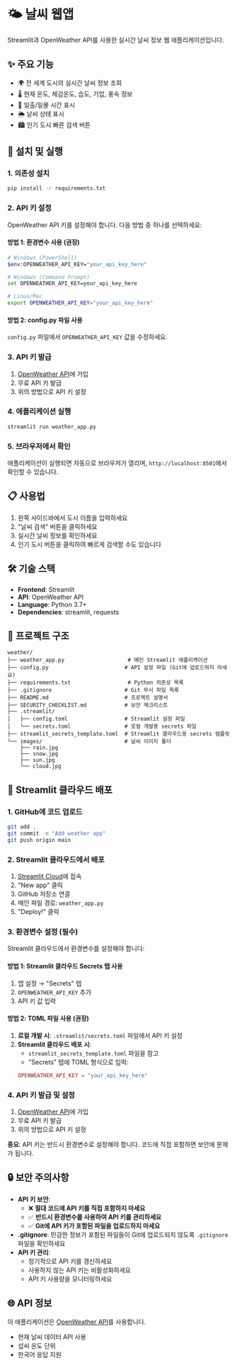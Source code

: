 # 🌤️ 날씨 웹앱

Streamlit과 OpenWeather API를 사용한 실시간 날씨 정보 웹 애플리케이션입니다.

## ✨ 주요 기능

- 🌍 전 세계 도시의 실시간 날씨 정보 조회
- 🌡️ 현재 온도, 체감온도, 습도, 기압, 풍속 정보
- 🌅 일출/일몰 시간 표시
- 🌦️ 날씨 상태 표시
- 🏙️ 인기 도시 빠른 검색 버튼

## 🚀 설치 및 실행

### 1. 의존성 설치
```bash
pip install -r requirements.txt
```

### 2. API 키 설정
OpenWeather API 키를 설정해야 합니다. 다음 방법 중 하나를 선택하세요:

#### 방법 1: 환경변수 사용 (권장)
```bash
# Windows (PowerShell)
$env:OPENWEATHER_API_KEY="your_api_key_here"

# Windows (Command Prompt)
set OPENWEATHER_API_KEY=your_api_key_here

# Linux/Mac
export OPENWEATHER_API_KEY="your_api_key_here"
```

#### 방법 2: config.py 파일 사용
`config.py` 파일에서 `OPENWEATHER_API_KEY` 값을 수정하세요.

### 3. API 키 발급
1. [OpenWeather API](https://openweathermap.org/api)에 가입
2. 무료 API 키 발급
3. 위의 방법으로 API 키 설정

### 4. 애플리케이션 실행
```bash
streamlit run weather_app.py
```

### 5. 브라우저에서 확인
애플리케이션이 실행되면 자동으로 브라우저가 열리며, `http://localhost:8501`에서 확인할 수 있습니다.

## 📋 사용법

1. 왼쪽 사이드바에서 도시 이름을 입력하세요
2. "날씨 검색" 버튼을 클릭하세요
3. 실시간 날씨 정보를 확인하세요
4. 인기 도시 버튼을 클릭하여 빠르게 검색할 수도 있습니다

## 🛠️ 기술 스택

- **Frontend**: Streamlit
- **API**: OpenWeather API
- **Language**: Python 3.7+
- **Dependencies**: streamlit, requests

## 📁 프로젝트 구조

```
weather/
├── weather_app.py                    # 메인 Streamlit 애플리케이션
├── config.py                        # API 설정 파일 (Git에 업로드하지 마세요)
├── requirements.txt                  # Python 의존성 목록
├── .gitignore                       # Git 무시 파일 목록
├── README.md                        # 프로젝트 설명서
├── SECURITY_CHECKLIST.md            # 보안 체크리스트
├── .streamlit/
│   ├── config.toml                  # Streamlit 설정 파일
│   └── secrets.toml                 # 로컬 개발용 secrets 파일
├── streamlit_secrets_template.toml  # Streamlit 클라우드용 secrets 템플릿
└── images/                          # 날씨 이미지 폴더
    ├── rain.jpg
    ├── snow.jpg
    ├── sun.jpg
    └── cloud.jpg
```

## 🚀 Streamlit 클라우드 배포

### 1. GitHub에 코드 업로드
```bash
git add .
git commit -m "Add weather app"
git push origin main
```

### 2. Streamlit 클라우드에서 배포
1. [Streamlit Cloud](https://share.streamlit.io/)에 접속
2. "New app" 클릭
3. GitHub 저장소 연결
4. 메인 파일 경로: `weather_app.py`
5. "Deploy!" 클릭

### 3. 환경변수 설정 (필수)
Streamlit 클라우드에서 환경변수를 설정해야 합니다:

#### 방법 1: Streamlit 클라우드 Secrets 탭 사용
1. 앱 설정 → "Secrets" 탭
2. `OPENWEATHER_API_KEY` 추가
3. API 키 값 입력

#### 방법 2: TOML 파일 사용 (권장)
1. **로컬 개발 시**: `.streamlit/secrets.toml` 파일에서 API 키 설정
2. **Streamlit 클라우드 배포 시**: 
   - `streamlit_secrets_template.toml` 파일을 참고
   - "Secrets" 탭에 TOML 형식으로 입력:
   ```toml
   OPENWEATHER_API_KEY = "your_api_key_here"
   ```

### 4. API 키 발급 및 설정
1. [OpenWeather API](https://openweathermap.org/api)에 가입
2. 무료 API 키 발급
3. 위의 방법으로 API 키 설정

**중요**: API 키는 반드시 환경변수로 설정해야 합니다. 코드에 직접 포함하면 보안에 문제가 됩니다.

## 🔒 보안 주의사항

- **API 키 보안**: 
  - ❌ **절대 코드에 API 키를 직접 포함하지 마세요**
  - ✅ **반드시 환경변수를 사용하여 API 키를 관리하세요**
  - ✅ **Git에 API 키가 포함된 파일을 업로드하지 마세요**
- **.gitignore**: 민감한 정보가 포함된 파일들이 Git에 업로드되지 않도록 `.gitignore` 파일을 확인하세요
- **API 키 관리**: 
  - 정기적으로 API 키를 갱신하세요
  - 사용하지 않는 API 키는 비활성화하세요
  - API 키 사용량을 모니터링하세요

## 🌐 API 정보

이 애플리케이션은 [OpenWeather API](https://openweathermap.org/api)를 사용합니다.
- 현재 날씨 데이터 API 사용
- 섭씨 온도 단위
- 한국어 응답 지원
